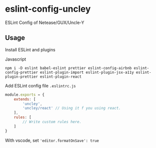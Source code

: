 # eslint-config-uncley

ESLint Config of Netease/GUX/Uncle-Y

## Usage

Install ESLint and plugins

Javascript

```
npm i -D eslint babel-eslint prettier eslint-config-airbnb eslint-config-prettier eslint-plugin-import eslint-plugin-jsx-a11y eslint-plugin-prettier eslint-plugin-react
```

Add ESLint config file  `.eslintrc.js`

```javascript
module.exports = {
    extends: [
        'uncley',
        'uncley/react' // Using it f you using react.
    ],
    rules: [
        // Write custom rules here.
    ]
}
```

With vscode, set `'editor.formatOnSave': true`